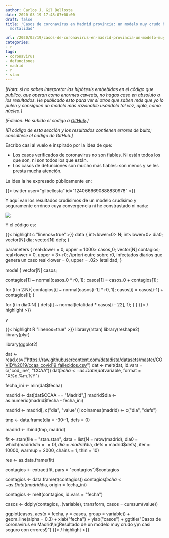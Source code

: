 ```yaml
---
author: Carlos J. Gil Bellosta
date: 2020-03-19 17:48:07+00:00
draft: false
title: 'Casos de coronavirus en Madrid provincia: un modelo muy crudo basado en la
  mortalidad'

url: /2020/03/19/casos-de-coronavirus-en-madrid-provincia-un-modelo-muy-crudo-basado-en-la-mortalidad/
categories:
- r
tags:
- coronavirus
- defunciones
- madrid
- r
- stan
---
```


_[Nota: si no sabes interpretar las hipótesis embebidas en el código que publico, que operan como enormes caveats, no hagas caso en absoluto a los resultados. He publicado esto para ver si otros que saben más que yo lo pulen y consiguen un modelo más razonable usándolo tal vez, ojalá, como núcleo.]_

_[Edición: He subido el código a [GitHub](https://github.com/cjgb/covid_madrid).]_

_[El código de esta sección y los resultados contienen errores de bulto; consúltese el código de GitHub.]_

Escribo casi al vuelo e inspirado por la idea de que:

* Los casos verificados de coronavirus no son fiables. Ni están todos los que son, ni son todos los que están.
* Los casos de defunciones son mucho más fiables: son menos y se les presta mucha atención.

La idea la he expresado  públicamente en:

{{< twitter user="gilbellosta" id="1240666690888830978" >}}

Y aquí van los resultados crudísimos de un modelo crudísimo y seguramente erróneo cuya convergencia ni he constrastado ni nada:

![](/wp-uploads/2020/03/casos_mortalidad_madrid.png)

Y el código es:

{{< highlight c "linenos=true" >}}
data {
  int<lower=0> N;
  int<lower=0> dia0;
  vector[N] dia;
  vector[N] defs;
}

parameters {
  real<lower = 0, upper = 1000> casos_0;
  vector[N] contagios;
  real<lower = 0, upper = 3> r0;  //priori cutre sobre r0, infectados diarios que genera un caso
  real<lower = 0, upper = .02> letalidad;
}

model {
  vector[N] casos;

  contagios[1] ~ normal(casos_0 * r0, 1);
  casos[1] = casos_0 + contagios[1];


  for (i in 2:N){
    contagios[i] ~ normal(casos[i-1] * r0, 1);
    casos[i] = casos[i-1] + contagios[i];
  }

  for (i in dia0:N) {
    defs[i] ~ normal(letalidad * casos[i - 22], 1);
  }
}
{{< / highlight >}}







y






{{< highlight R "linenos=true" >}}
library(rstan)
library(reshape2)
library(plyr)

library(ggplot2)



dat <- read.csv("https://raw.githubusercontent.com/datadista/datasets/master/COVID%2019/ccaa_covid19_fallecidos.csv")
dat <- melt(dat, id.vars = c("cod_ine", "CCAA"))
dat$fecha <- as.Date(dat$variable, format = "X%d.%m.%Y")

fecha_ini <- min(dat$fecha)

madrid <- dat[dat$CCAA == "Madrid",]
madrid$dia <- as.numeric(madrid$fecha - fecha_ini)

madrid <- madrid[, c("dia", "value")]
colnames(madrid) <- c("dia", "defs")

tmp <- data.frame(dia = -30:-1, defs = 0)

madrid <- rbind(tmp, madrid)


fit <- stan(file = "stan.stan",
            data = list(N = nrow(madrid), dia0 = which(madrid$dia == 0), dia = madrid$dia, defs = madrid$defs),
            iter = 10000, warmup = 2000,
            chains = 1, thin = 10)

res <- as.data.frame(fit)

contagios <- extract(fit, pars = "contagios")$contagios

contagios <- data.frame(t(contagios))
contagios$fecha <- as.Date(madrid$dia, origin = fecha_ini)

contagios <- melt(contagios, id.vars = "fecha")

casos <- ddply(contagios, .(variable), transform, casos = cumsum(value))


ggplot(casos, aes(x = fecha, y = casos, group = variable)) +
    geom_line(alpha = 0.3) +
    xlab("fecha") + ylab("casos") +
    ggtitle("Casos de coronavirus en Madrid\n(¡Resultado de un modelo muy crudo y\n casi seguro con errores!)")
{{< / highlight >}}